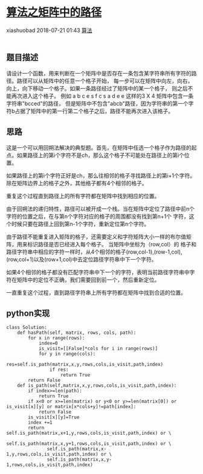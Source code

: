 <div class="blog-article">
    <h1><a href="p.html?p=未分类/算法之矩阵中的路径" class="title">算法之矩阵中的路径</a></h1>
    <span class="author">xiashuobad</span>
    <span class="time">2018-07-21 01:43</span>
    <span><a href="tags.html?t=算法" class="tag">算法</a></span>
    </div>
<br/>

## 题目描述 ##
请设计一个函数，用来判断在一个矩阵中是否存在一条包含某字符串所有字符的路径。路径可以从矩阵中的任意一个格子开始，
每一步可以在矩阵中向左，向右，向上，向下移动一个格子。如果一条路径经过了矩阵中的某一个格子，
则之后不能再次进入这个格子。 例如 a b c e s f c s a d e e 这样的3 X 4 矩阵中包含一条字符串"bcced"的路径，
但是矩阵中不包含"abcb"路径，因为字符串的第一个字符b占据了矩阵中的第一行第二个格子之后，路径不能再次进入该格子。
## 思路 ##
这是一个可以用回朔法解决的典型题。首先，在矩阵中任选一个格子作为路径的起点。如果路径上的第i个字符不是ch，那么这个格子不可能处在路径上的第i个位置。

如果路径上的第i个字符正好是ch，那么往相邻的格子寻找路径上的第i+1个字符。除在矩阵边界上的格子之外，其他格子都有4个相邻的格子。

重复这个过程直到路径上的所有字符都在矩阵中找到相应的位置。

由于回朔法的递归特性，路径可以被开成一个栈。当在矩阵中定位了路径中前n个字符的位置之后，在与第n个字符对应的格子的周围都没有找到第n+1个
字符，这个时候只要在路径上回到第n-1个字符，重新定位第n个字符。

由于路径不能重复进入矩阵的格子，还需要定义和字符矩阵大小一样的布尔值矩阵，用来标识路径是否已经进入每个格子。 当矩阵中坐标为（row,col）的
格子和路径字符串中相应的字符一样时，从4个相邻的格子(row,col-1),(row-1,col),(row,col+1)以及(row+1,col)中去定位路径字符串中下一个字符。

如果4个相邻的格子都没有匹配字符串中下一个的字符，表明当前路径字符串中字符在矩阵中的定位不正确，我们需要回到前一个，然后重新定位。

一直重复这个过程，直到路径字符串上所有字符都在矩阵中找到合适的位置。

## python实现 ##
	class Solution:
	    def hasPath(self, matrix, rows, cols, path):
	        for x in range(rows):
	            index=0
	            is_visit=[[False]*cols for i in range(rows)]
	            for y in range(cols):
	                res=self.is_path(matrix,x,y,rows,cols,is_visit,path,index)
	                if res:
	                    return True
	        return False
	    def is_path(self,matrix,x,y,rows,cols,is_visit,path,index):
	        if index>=len(path):
	            return True
	        if x<0 or x>=len(matrix) or y<0 or y>=len(matrix[0]) or is_visit[x][y] or matrix[x*cols+y]!=path[index]:
	            return False
	        is_visit[x][y]=True
	        index +=1
	        return self.is_path(matrix,x+1,y,rows,cols,is_visit,path,index) or \
	               self.is_path(matrix,x,y+1,rows,cols,is_visit,path,index) or \
	               self.is_path(matrix,x-1,y,rows,cols,is_visit,path,index) or \
	               self.is_path(matrix,x,y-1,rows,cols,is_visit,path,index)
